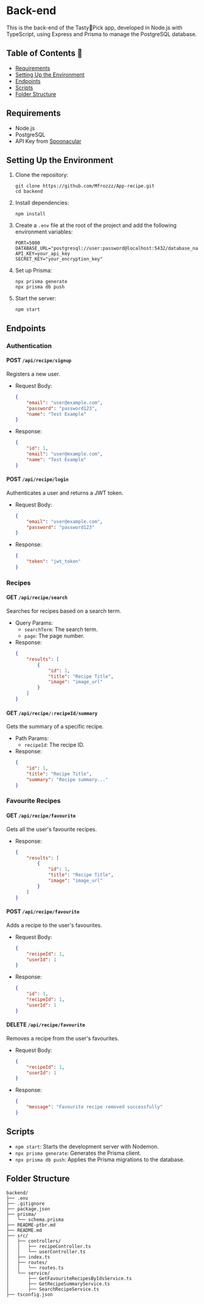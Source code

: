 # Back-end

This is the back-end of the Tasty🥐Pick app, developed in Node.js with TypeScript, using Express and Prisma to manage the PostgreSQL database.

## Table of Contents 📄
* [Requirements](#requirements)
* [Setting Up the Environment](#setting-up-the-environment)
* [Endpoints](#endpoints)
* [Scripts](#scripts)
* [Folder Structure](#folder-structure)

## <span id="requirements">Requirements</span>

- Node.js
- PostgreSQL
- API Key from [Spoonacular](https://spoonacular.com/food-api)

## <span id="setting-up-the-environment">Setting Up the Environment</span>

1. Clone the repository:
    ```shell
    git clone https://github.com/Mfrozzz/App-recipe.git
    cd backend
    ```

2. Install dependencies:
    ```shell
    npm install
    ```

3. Create a `.env` file at the root of the project and add the following environment variables:
    ```dotenv
    PORT=5000
    DATABASE_URL="postgresql://user:password@localhost:5432/database_name"
    API_KEY=your_api_key
    SECRET_KEY="your_encryption_key"
    ```

4. Set up Prisma:
    ```shell
    npx prisma generate
    npx prisma db push
    ```

5. Start the server:
    ```shell
    npm start
    ```

## <span id="endpoints">Endpoints</span>

### Authentication

#### POST `/api/recipe/signup`
Registers a new user.
- Request Body:
    ```json
    {
        "email": "user@example.com",
        "password": "password123",
        "name": "Test Example"
    }
    ```
- Response:
    ```json
    {
        "id": 1,
        "email": "user@example.com",
        "name": "Test Example"
    }
    ```

#### POST `/api/recipe/login`
Authenticates a user and returns a JWT token.
- Request Body:
    ```json
    {
        "email": "user@example.com",
        "password": "password123"
    }
    ```
- Response:
    ```json
    {
        "token": "jwt_token"
    }
    ```

### Recipes

#### GET `/api/recipe/search`
Searches for recipes based on a search term.
- Query Params:
    - `searchTerm`: The search term.
    - `page`: The page number.
- Response:
    ```json
    {
        "results": [
            {
                "id": 1,
                "title": "Recipe Title",
                "image": "image_url"
            }
        ]
    }
    ```

#### GET `/api/recipe/:recipeId/summary`
Gets the summary of a specific recipe.
- Path Params:
    - `recipeId`: The recipe ID.
- Response:
    ```json
    {
        "id": 1,
        "title": "Recipe Title",
        "summary": "Recipe summary..."
    }
    ```

### Favourite Recipes

#### GET `/api/recipe/favourite`
Gets all the user's favourite recipes.
- Response:
    ```json
    {
        "results": [
            {
                "id": 1,
                "title": "Recipe Title",
                "image": "image_url"
            }
        ]
    }
    ```

#### POST `/api/recipe/favourite`
Adds a recipe to the user's favourites.
- Request Body:
    ```json
    {
        "recipeId": 1,
        "userId": 1
    }
    ```
- Response:
    ```json
    {
        "id": 1,
        "recipeId": 1,
        "userId": 1
    }
    ```

#### DELETE `/api/recipe/favourite`
Removes a recipe from the user's favourites.
- Request Body:
    ```json
    {
        "recipeId": 1,
        "userId": 1
    }
    ```
- Response:
    ```json
    {
        "message": "Favourite recipe removed successfully"
    }
    ```

## <span id="scripts">Scripts</span>

- `npm start`: Starts the development server with Nodemon.
- `npx prisma generate`: Generates the Prisma client.
- `npx prisma db push`: Applies the Prisma migrations to the database.

## <span id="folder-structure">Folder Structure</span>

```
backend/
├── .env
├── .gitignore
├── package.json
├── prisma/
│   └── schema.prisma
├── README-ptbr.md
├── README.md
├── src/
│   ├── controllers/
│   │   ├── recipeController.ts
│   │   └── userController.ts
│   ├── index.ts
│   ├── routes/
│   │   └── routes.ts
│   └── service/
│       ├── GetFavouriteRecipesByIdsService.ts
│       ├── GetRecipeSummaryService.ts
│       ├── SearchRecipeService.ts
├── tsconfig.json
```